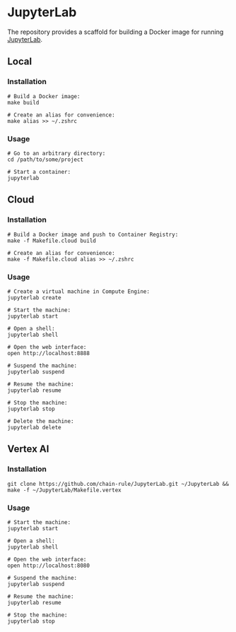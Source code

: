 # JupyterLab

The repository provides a scaffold for building a Docker image for running
[JupyterLab].

## Local

### Installation

```shell
# Build a Docker image:
make build

# Create an alias for convenience:
make alias >> ~/.zshrc
```

### Usage

```shell
# Go to an arbitrary directory:
cd /path/to/some/project

# Start a container:
jupyterlab
```

## Cloud

### Installation

```shell
# Build a Docker image and push to Container Registry:
make -f Makefile.cloud build

# Create an alias for convenience:
make -f Makefile.cloud alias >> ~/.zshrc
```

### Usage

```shell
# Create a virtual machine in Compute Engine:
jupyterlab create

# Start the machine:
jupyterlab start

# Open a shell:
jupyterlab shell

# Open the web interface:
open http://localhost:8888

# Suspend the machine:
jupyterlab suspend

# Resume the machine:
jupyterlab resume

# Stop the machine:
jupyterlab stop

# Delete the machine:
jupyterlab delete
```

## Vertex AI

### Installation

```shell
git clone https://github.com/chain-rule/JupyterLab.git ~/JupyterLab && make -f ~/JupyterLab/Makefile.vertex
```

### Usage

```shell
# Start the machine:
jupyterlab start

# Open a shell:
jupyterlab shell

# Open the web interface:
open http://localhost:8080

# Suspend the machine:
jupyterlab suspend

# Resume the machine:
jupyterlab resume

# Stop the machine:
jupyterlab stop
```

[JupyterLab]: https://github.com/jupyterlab/jupyterlab

